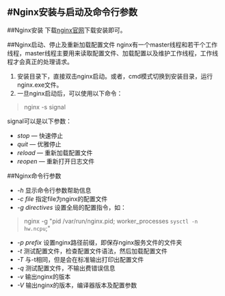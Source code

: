 #Nginx安装与启动及命令行参数
---------
##Nginx安装
下载[nginx官网](http://nginx.org)下载安装即可。

##Nginx启动、停止及重新加载配置文件
nginx有一个master线程和若干个工作线程，master线程主要用来读取配置文件、加载配置以及维护工作线程，工作线程才会真正的处理请求。

1. 安装目录下，直接双击nginx启动。或者，cmd模式切换到安装目录，运行nginx.exe文件。
2. 一旦nginx启动后，可以使用以下命令：
>nginx -s signal

signal可以是以下参数：

* *stop* — 快速停止
* *quit* — 优雅停止
* *reload* — 重新加载配置文件
* *reopen* — 重新打开日志文件

##Nginx命令行参数

* *-h* 显示命令行参数帮助信息
* *-c file* 指定file为nginx的配置文件
* *-g directives* 设置全局的配置指令，如：

>nginx -g "pid /var/run/nginx.pid; worker_processes `sysctl -n hw.ncpu`;"

* *-p prefix* 设置nginx路径前缀，即保存nginx服务文件的文件夹
* *-t* 测试配置文件，检查配置文件语法，然后加载配置文件
* *-T* 与-t相同，但是会在标准输出打印出配置文件
* *-q* 测试配置文件，不输出费错误信息
* *-v* 输出nginx的版本
* *-V* 输出nginx的版本，编译器版本及配置参数
